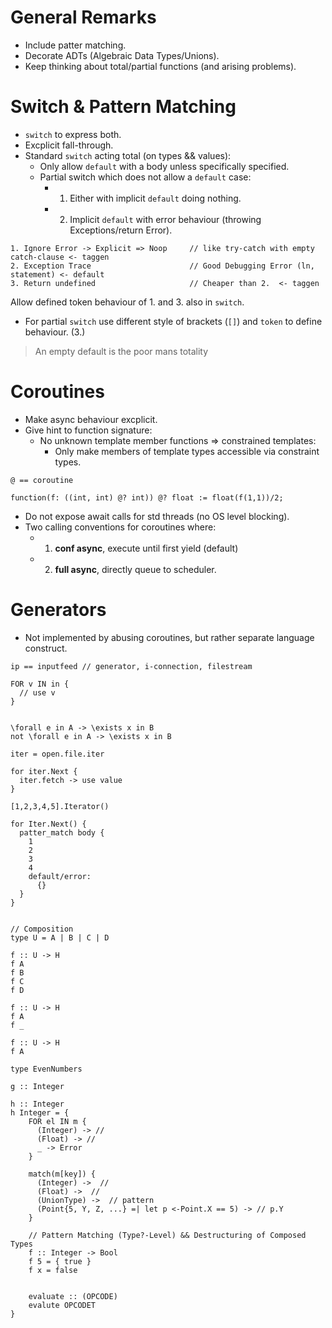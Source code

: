 # General Remarks
* Include patter matching.
* Decorate ADTs (Algebraic Data Types/Unions).
* Keep thinking about total/partial functions (and arising problems).

# Switch & Pattern Matching
* `switch` to express both.
* Excplicit fall-through.
* Standard `switch` acting total (on types && values):
  * Only allow `default` with a body unless specifically specified.
  * Partial switch which does not allow a `default` case:
    * 1. Either with implicit `default` doing nothing.
    * 2. Implicit `default` with error behaviour (throwing Exceptions/return Error).

```
1. Ignore Error -> Explicit => Noop     // like try-catch with empty catch-clause <- taggen
2. Exception Trace                      // Good Debugging Error (ln, statement) <- default
3. Return undefined                     // Cheaper than 2.  <- taggen
```
Allow defined token behaviour of 1. and 3. also in `switch`.
* For partial `switch` use different style of brackets (`[]`) and `token` to define behaviour. (3.)

> An empty default is the poor mans totality

# Coroutines
* Make async behaviour excplicit.
* Give hint to function signature:
  * No unknown template member functions => constrained templates:
    * Only make members of template types accessible via constraint types.

``` Tetra
@ == coroutine

function(f: ((int, int) @? int)) @? float := float(f(1,1))/2;
```

* Do not expose await calls for std threads (no OS level blocking).
* Two calling conventions for coroutines where:
  * 1. **conf async**, execute until first yield (default)
  * 2. **full async**, directly queue to scheduler.

# Generators
* Not implemented by abusing coroutines, but rather separate language construct.

``` Tetra
ip == inputfeed // generator, i-connection, filestream

FOR v IN in {
  // use v
}
```

``` Not Tetra

\forall e in A -> \exists x in B
not \forall e in A -> \exists x in B

iter = open.file.iter

for iter.Next {
  iter.fetch -> use value
}

[1,2,3,4,5].Iterator()

for Iter.Next() {
  patter_match body {
    1
    2
    3
    4
    default/error:
      {}
  }
}
```

```

// Composition
type U = A | B | C | D

f :: U -> H
f A
f B
f C
f D

f :: U -> H
f A
f _

f :: U -> H
f A

type EvenNumbers

g :: Integer

h :: Integer
h Integer = {
    FOR el IN m {
      (Integer) -> //
      (Float) -> //
      _ -> Error
    }
    
    match(m[key]) {
      (Integer) ->  //
      (Float) ->  //
      (UnionType) ->  // pattern
      (Point{5, Y, Z, ...} =| let p <-Point.X == 5) -> // p.Y
    }
    
    // Pattern Matching (Type?-Level) && Destructuring of Composed Types
    f :: Integer -> Bool
    f 5 = { true }
    f x = false
    
    
    evaluate :: (OPCODE)
    evalute OPCODET
}

```
